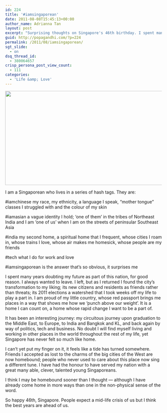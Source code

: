 ```yaml
---
id: 224
title: '#iamsingaporean'
date: 2011-08-08T15:45:13+00:00
author_name: Adrianna Tan
layout: post
excerpt: "Surprising thoughts on Singapore's 46th birthday. I spent many years doubting my future as part of this nation, for good reason. I always wanted to leave. I left, but as I returned I found the city's transformation to my liking."
guid: http://popagandhi.com/?p=224
permalink: /2011/08/iamsingaporean/
sgt_slide:
  - on
dsq_thread_id:
  - 380064657
crisp_persona_post_view_count:
  - 111
categories:
  - 'Life &amp; Love'
---
```

[<img src="http://res.cloudinary.com/dmchbvarm/image/upload/v1456563028/singapore_skyline_night_panorama_2011_edahmo.png" alt="" title="Singapore Skyline" width="640" height="302" class="size-full wp-image-233" />](http://en.wikipedia.org/wiki/File:1_singapore_city_skyline_dusk_panorama_2011.jpg)

I am a Singaporean who lives in a series of hash tags. They are:

#iamchinese my race, my ethnicity, a language I speak, &#8220;mother tongue&#8221; classes I struggled with and the colour of my skin

#iamasian a vague identity I hold; &#8216;one of them&#8217; in the tribes of Northeast India and I am &#8216;one of us&#8217; when I am on the streets of peninsular Southeast Asia

#india my second home, a spiritual home that I frequent, whose cities I roam in, whose trains I love, whose air makes me homesick, whose people are my friends

#tech what I do for work and love

#iamsingaporean is the answer that&#8217;s so obvious, it surprises me

I spent many years doubting my future as part of this nation, for good reason. I always wanted to leave. I left, but as I returned I found the city&#8217;s transformation to my liking; its new citizens and residents as friends rather than threats; its 2011 elections a watershed that I took weeks off my life to play a part in. I am proud of my little country, whose red passport brings me places in a way that shows me how we &#8216;punch above our weight&#8217;. It is a home I can count on, a home whose rapid change I want to be a part of.

It has been an interesting journey: my circuitous journey upon graduation to the Middle East, to Europe, to India and Bangkok and KL, and back again by way of politics, tech and business. No doubt I will find myself living and working in other places in the world throughout the rest of my life, yet Singapore has never felt so much like home.

I can&#8217;t yet put my finger on it, it feels like a tide has turned somewhere. Friends I accepted as lost to the charms of the big cities of the West are now homebound; people who never used to care about this place now sing a different tune. I have had the honour to have served my nation with a great many able, clever, talented young Singaporeans.

I think I may be homebound sooner than I thought — although I have already come home in more ways than one in the non-physical sense of the word.

So happy 46th, Singapore. People expect a mid-life crisis of us but I think the best years are ahead of us.
